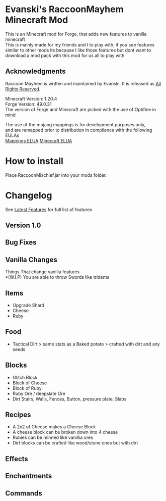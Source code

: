 # Evanski's RaccoonMayhem Minecraft Mod
This is an Minecraft mod for Forge, that adds new features to vanilla minecraft    
This is mainly made for my friends and I to play with, if you see features similar to other mods its because I like those features but dont want to download a mod pack with this mod for us all to play with

## Acknowledgments
Raccoon Mayhem is written and maintained by Evanski. It is
released as [All Rights Reserved](LICENSE).
  
Minecraft Version: 1.20.4  
Forge Version: 49.0.31  
The version of Forge and Minecraft are picked with the use of Optifine in mind  
  
The use of the mojang mappings is for development purposes only,  
and are remapped prior to distribution in compliance with the following EULAs  
[Mappings ELUA](https://gist.github.com/Dinnerbone/07b20a9f02e50a569217df6449cc1185/#file-gistfile1-txt)
[Minecraft ELUA](https://www.minecraft.net/en-us/eula)

# How to install
Place RaccoonMischief.jar into your mods folder.

# Changelog
See [Latest Features](https://github.com/EvanSkiStudios/Raccoon-Mischief/blob/master/Features/Features_Latest_.md) for full list of features

## Version 1.0

## Bug Fixes

## Vanilla Changes
Things That change vanilla features  
*(W.I.P) You are able to throw Swords like tridents

## Items
* Upgrade Shard
* Cheese
* Ruby

## Food
* Tactical Dirt > same stats as a Baked potato > crafted with dirt and any seeds

## Blocks
* Glitch Block
* Block of Cheese
* Block of Ruby
* Ruby Ore / deepslate Ore
* Dirt Stairs, Walls, Fences, Button, pressure plate, Slabs

## Recipes
* A 2x2 of Cheese makes a Cheese Block
* A cheese block can be broken down into 4 cheese
* Rubies can be minned like vanillia ores
* Dirt blocks can be crafted like wood/stone ones but with dirt

## Effects

## Enchantments

## Commands
